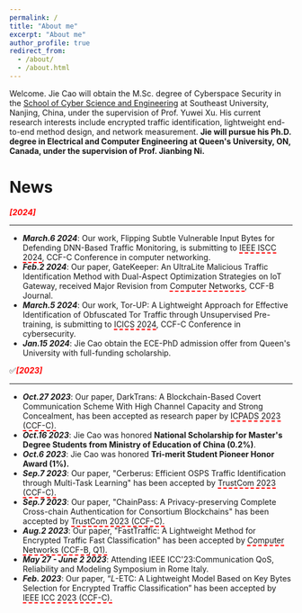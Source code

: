 ```yaml
---
permalink: /
title: "About me"
excerpt: "About me"
author_profile: true
redirect_from: 
  - /about/
  - /about.html
---
```


Welcome. Jie Cao will obtain the M.Sc. degree of Cyberspace Security in the [School of Cyber Science and Engineering](https://cyber.seu.edu.cn/) at Southeast University, Nanjing, China, under the supervision of Prof. Yuwei Xu. His current research interests include encrypted traffic identification, lightweight end-to-end method design, and network measurement. **Jie will pursue his Ph.D. degree in Electrical and Computer Engineering at Queen's University, ON, Canada, under the supervision of Prof. Jianbing Ni.**

# News
***<font color=red>[2024]</font>***

_________________

- ***March.6 2024***: Our work, Flipping Subtle Vulnerable Input Bytes for Defending DNN-Based Traffic Monitoring, is submitting to <span style="border-bottom: 2px dashed red;">IEEE ISCC 2024</span>, CCF-C Conference in computer networking.
- ***Feb.2 2024***: Our paper, GateKeeper: An UltraLite Malicious Traffic Identification Method with Dual-Aspect Optimization Strategies on IoT Gateway, received Major Revision from <span style="border-bottom: 2px dashed red;">Computer Networks</span>, CCF-B Journal.
- ***March.5 2024***: Our work, Tor-UP: A Lightweight Approach for Effective Identification of Obfuscated Tor Traffic through Unsupervised Pre-training, is submitting to <span style="border-bottom: 2px dashed red;">ICICS 2024</span>, CCF-C Conference in cybersecurity.
- ***Jan.15 2024***: Jie Cao obtain the ECE-PhD admission offer from Queen's University with full-funding scholarship.


✅***<font color=red>[2023]</font>***

_________________

- ***Oct.27 2023***: Our paper, DarkTrans: A Blockchain-Based Covert Communication Scheme With High Channel Capacity and Strong Concealment, has been accepted as research paper by <span style="border-bottom: 2px dashed red;">ICPADS 2023 (CCF-C).</span>
- ***Oct.16 2023***: Jie Cao was honored **National Scholarship for Master's Degree Students from Ministry of Education of China (0.2%)**.
- ***Oct.6 2023***: Jie Cao was honored **Tri-merit Student Pioneer Honor Award (1%).**
- ***Sep.7 2023***: Our paper, "Cerberus: Efficient OSPS Traffic Identification through Multi-Task Learning" has been accepted by <span style="border-bottom: 2px dashed red;">TrustCom 2023 (CCF-C).</span>
- ***Sep.7 2023***: Our paper, "ChainPass: A Privacy-preserving Complete Cross-chain Authentication for Consortium Blockchains" has been accepted by <span style="border-bottom: 2px dashed red;">TrustCom 2023 (CCF-C).</span>
- ***Aug.2 2023***: Our paper, "FastTraffic: A Lightweight Method for Encrypted Traffic Fast Classification" has been accepted by <span style="border-bottom: 2px dashed red;">Computer Networks (CCF-B, Q1).</span>
- ***May 27 - June 2 2023***: Attending IEEE ICC'23:Communication QoS, Reliability and Modeling Symposium in Rome Italy.
- ***Feb. 2023***: Our paper, “$L$-ETC: A Lightweight Model Based on Key Bytes Selection for Encrypted Traffic Classification” has been accepted by <span style="border-bottom: 2px dashed red;">IEEE ICC 2023 (CCF-C).</span>
